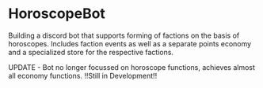 # HoroscopeBot
Building a discord bot that supports forming of factions on the basis of horoscopes.
Includes faction events as well as a separate points economy and a specialized store for the respective factions.


UPDATE - Bot no longer focussed on horoscope functions, achieves almost all economy functions. 
!!Still in Development!!

